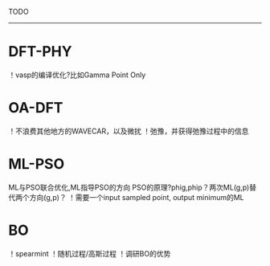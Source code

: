 TODO

---

# DFT-PHY
！vasp的编译优化?比如Gamma Point Only

# OA-DFT
！不浪费其他地方的WAVECAR，以及微扰
！弛豫，并获得弛豫过程中的信息

# ML-PSO
ML与PSO联合优化,ML指导PSO的方向
PSO的原理?phig,phip？两次ML(g,p)替代两个方向(g,p)？
！需要一个input sampled point, output minimum的ML

# BO
！spearmint
！随机过程/高斯过程
！调研BO的优势
